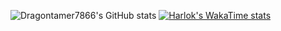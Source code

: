 ![Dragontamer7866's GitHub stats](https://github-readme-stats.vercel.app/api?username=dragontamer7866&show_icons=true&theme=radical)
[![Harlok's WakaTime stats](https://github-readme-stats.vercel.app/api/wakatime?username=dragontamer7866&theme=radical)](https://github.com/dragontamer7866/github-readme-stats)
